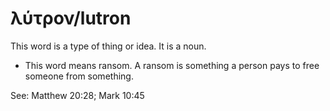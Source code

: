 # λύτρον/lutron
This word is a type of thing or idea. It is a noun.
* This word means ransom. A ransom is something a person pays to free someone from something.  

See: Matthew 20:28; Mark 10:45
